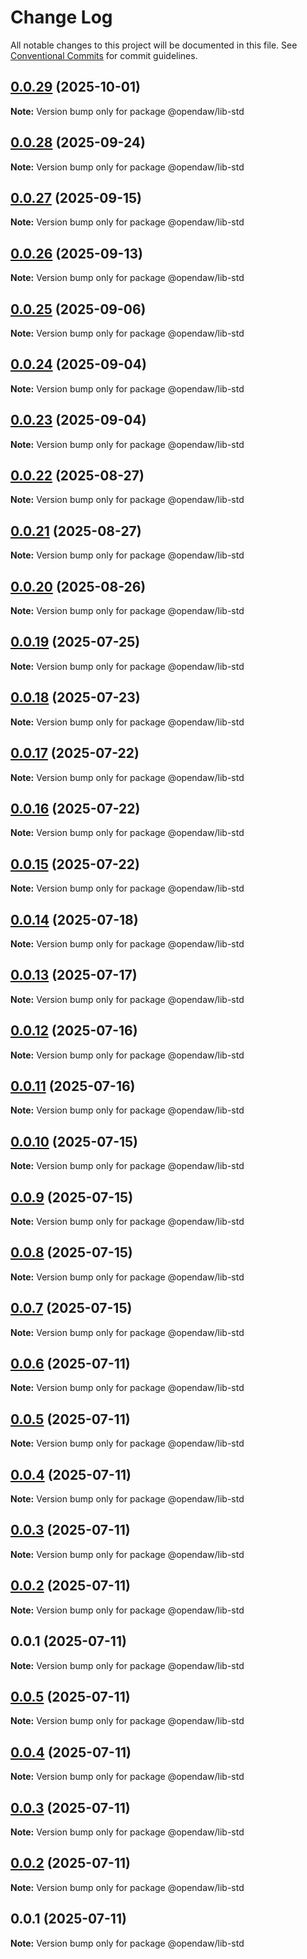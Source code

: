# Change Log

All notable changes to this project will be documented in this file.
See [Conventional Commits](https://conventionalcommits.org) for commit guidelines.

## [0.0.29](https://github.com/andremichelle/openDAW/compare/@opendaw/lib-std@0.0.28...@opendaw/lib-std@0.0.29) (2025-10-01)

**Note:** Version bump only for package @opendaw/lib-std

## [0.0.28](https://github.com/andremichelle/openDAW/compare/@opendaw/lib-std@0.0.27...@opendaw/lib-std@0.0.28) (2025-09-24)

**Note:** Version bump only for package @opendaw/lib-std

## [0.0.27](https://github.com/andremichelle/openDAW/compare/@opendaw/lib-std@0.0.26...@opendaw/lib-std@0.0.27) (2025-09-15)

**Note:** Version bump only for package @opendaw/lib-std

## [0.0.26](https://github.com/andremichelle/openDAW/compare/@opendaw/lib-std@0.0.25...@opendaw/lib-std@0.0.26) (2025-09-13)

**Note:** Version bump only for package @opendaw/lib-std

## [0.0.25](https://github.com/andremichelle/openDAW/compare/@opendaw/lib-std@0.0.24...@opendaw/lib-std@0.0.25) (2025-09-06)

**Note:** Version bump only for package @opendaw/lib-std

## [0.0.24](https://github.com/andremichelle/openDAW/compare/@opendaw/lib-std@0.0.23...@opendaw/lib-std@0.0.24) (2025-09-04)

**Note:** Version bump only for package @opendaw/lib-std

## [0.0.23](https://github.com/andremichelle/openDAW/compare/@opendaw/lib-std@0.0.22...@opendaw/lib-std@0.0.23) (2025-09-04)

**Note:** Version bump only for package @opendaw/lib-std

## [0.0.22](https://github.com/andremichelle/openDAW/compare/@opendaw/lib-std@0.0.21...@opendaw/lib-std@0.0.22) (2025-08-27)

**Note:** Version bump only for package @opendaw/lib-std

## [0.0.21](https://github.com/andremichelle/openDAW/compare/@opendaw/lib-std@0.0.20...@opendaw/lib-std@0.0.21) (2025-08-27)

**Note:** Version bump only for package @opendaw/lib-std

## [0.0.20](https://github.com/andremichelle/openDAW/compare/@opendaw/lib-std@0.0.19...@opendaw/lib-std@0.0.20) (2025-08-26)

**Note:** Version bump only for package @opendaw/lib-std

## [0.0.19](https://github.com/andremichelle/openDAW/compare/@opendaw/lib-std@0.0.18...@opendaw/lib-std@0.0.19) (2025-07-25)

**Note:** Version bump only for package @opendaw/lib-std

## [0.0.18](https://github.com/andremichelle/openDAW/compare/@opendaw/lib-std@0.0.17...@opendaw/lib-std@0.0.18) (2025-07-23)

**Note:** Version bump only for package @opendaw/lib-std

## [0.0.17](https://github.com/andremichelle/openDAW/compare/@opendaw/lib-std@0.0.16...@opendaw/lib-std@0.0.17) (2025-07-22)

**Note:** Version bump only for package @opendaw/lib-std

## [0.0.16](https://github.com/andremichelle/openDAW/compare/@opendaw/lib-std@0.0.15...@opendaw/lib-std@0.0.16) (2025-07-22)

**Note:** Version bump only for package @opendaw/lib-std

## [0.0.15](https://github.com/andremichelle/openDAW/compare/@opendaw/lib-std@0.0.14...@opendaw/lib-std@0.0.15) (2025-07-22)

**Note:** Version bump only for package @opendaw/lib-std

## [0.0.14](https://github.com/andremichelle/openDAW/compare/@opendaw/lib-std@0.0.13...@opendaw/lib-std@0.0.14) (2025-07-18)

**Note:** Version bump only for package @opendaw/lib-std

## [0.0.13](https://github.com/andremichelle/openDAW/compare/@opendaw/lib-std@0.0.12...@opendaw/lib-std@0.0.13) (2025-07-17)

**Note:** Version bump only for package @opendaw/lib-std

## [0.0.12](https://github.com/andremichelle/openDAW/compare/@opendaw/lib-std@0.0.11...@opendaw/lib-std@0.0.12) (2025-07-16)

**Note:** Version bump only for package @opendaw/lib-std

## [0.0.11](https://github.com/andremichelle/openDAW/compare/@opendaw/lib-std@0.0.10...@opendaw/lib-std@0.0.11) (2025-07-16)

**Note:** Version bump only for package @opendaw/lib-std

## [0.0.10](https://github.com/andremichelle/openDAW/compare/@opendaw/lib-std@0.0.9...@opendaw/lib-std@0.0.10) (2025-07-15)

**Note:** Version bump only for package @opendaw/lib-std

## [0.0.9](https://github.com/andremichelle/openDAW/compare/@opendaw/lib-std@0.0.8...@opendaw/lib-std@0.0.9) (2025-07-15)

**Note:** Version bump only for package @opendaw/lib-std

## [0.0.8](https://github.com/andremichelle/openDAW/compare/@opendaw/lib-std@0.0.7...@opendaw/lib-std@0.0.8) (2025-07-15)

**Note:** Version bump only for package @opendaw/lib-std

## [0.0.7](https://github.com/andremichelle/openDAW/compare/@opendaw/lib-std@0.0.6...@opendaw/lib-std@0.0.7) (2025-07-15)

**Note:** Version bump only for package @opendaw/lib-std

## [0.0.6](https://github.com/andremichelle/openDAW/compare/@opendaw/lib-std@0.0.5...@opendaw/lib-std@0.0.6) (2025-07-11)

**Note:** Version bump only for package @opendaw/lib-std

## [0.0.5](https://github.com/andremichelle/openDAW/compare/@opendaw/lib-std@0.0.4...@opendaw/lib-std@0.0.5) (2025-07-11)

**Note:** Version bump only for package @opendaw/lib-std

## [0.0.4](https://github.com/andremichelle/openDAW/compare/@opendaw/lib-std@0.0.3...@opendaw/lib-std@0.0.4) (2025-07-11)

**Note:** Version bump only for package @opendaw/lib-std

## [0.0.3](https://github.com/andremichelle/openDAW/compare/@opendaw/lib-std@0.0.2...@opendaw/lib-std@0.0.3) (2025-07-11)

**Note:** Version bump only for package @opendaw/lib-std

## [0.0.2](https://github.com/andremichelle/openDAW/compare/@opendaw/lib-std@0.0.1...@opendaw/lib-std@0.0.2) (2025-07-11)

**Note:** Version bump only for package @opendaw/lib-std

## 0.0.1 (2025-07-11)

**Note:** Version bump only for package @opendaw/lib-std

## [0.0.5](https://github.com/andremichelle/opendaw-turbo/compare/@opendaw/lib-std@0.0.4...@opendaw/lib-std@0.0.5) (2025-07-11)

**Note:** Version bump only for package @opendaw/lib-std

## [0.0.4](https://github.com/andremichelle/opendaw-turbo/compare/@opendaw/lib-std@0.0.3...@opendaw/lib-std@0.0.4) (2025-07-11)

**Note:** Version bump only for package @opendaw/lib-std

## [0.0.3](https://github.com/andremichelle/opendaw-turbo/compare/@opendaw/lib-std@0.0.2...@opendaw/lib-std@0.0.3) (2025-07-11)

**Note:** Version bump only for package @opendaw/lib-std

## [0.0.2](https://github.com/andremichelle/opendaw-turbo/compare/@opendaw/lib-std@0.0.1...@opendaw/lib-std@0.0.2) (2025-07-11)

**Note:** Version bump only for package @opendaw/lib-std

## 0.0.1 (2025-07-11)

**Note:** Version bump only for package @opendaw/lib-std
